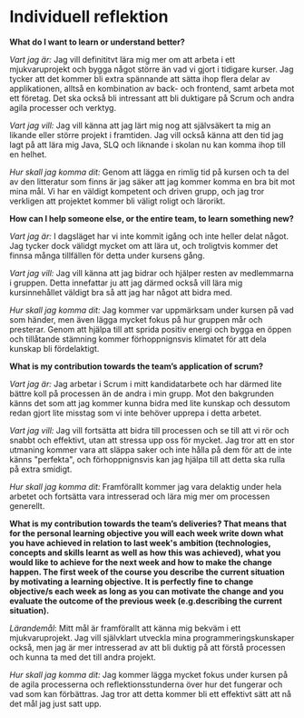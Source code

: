 <h1>Individuell reflektion</h1>

<b> What do I want to learn or understand better? </b> 

<i>Vart jag är:</i> Jag vill definititvt lära mig mer om att arbeta i ett mjukvaruprojekt och bygga något större än vad vi gjort i tidigare kurser. Jag tycker att det kommer bli extra spännande att sätta ihop flera delar av applikationen, alltså en kombination av back- och frontend, samt arbeta mot ett företag. Det ska också bli intressant att bli duktigare på Scrum och andra agila processer och verktyg. 

<i>Vart jag vill:</i> Jag vill känna att jag lärt mig nog att självsäkert ta mig an likande eller större projekt i framtiden. Jag vill också känna att den tid jag lagt på att lära mig Java, SLQ och liknande i skolan nu kan komma ihop till en helhet.

<i>Hur skall jag komma dit:</i> Genom att lägga en rimlig tid på kursen och ta del av den litteratur som finns är jag säker att jag kommer komma en bra bit mot mina mål. Vi har en väldigt kompetent och driven grupp, och jag tror verkligen att projektet kommer bli väligt roligt och lärorikt. 

<b>How can I help someone else, or the entire team, to learn something new?</b>

<i>Vart jag är:</i> I dagsläget har vi inte kommit igång och inte heller delat något. Jag tycker dock välidgt mycket om att lära ut, och troligtvis kommer det finnsa många tillfällen för detta under kursens gång. 

<i>Vart jag vill:</i> Jag vill känna att jag bidrar och hjälper resten av medlemmarna i gruppen. Detta innefattar ju att jag därmed också vill lära mig kursinnehållet väldigt bra så att jag har något att bidra med.  

<i>Hur skall jag komma dit:</i> Jag kommer var uppmärksam under kursen på vad som händer, men även lägga mycket fokus på hur gruppen mår och presterar. Genom att hjälpa till att sprida positiv energi och bygga en öppen och tillåtande stämning kommer förhoppnignsvis klimatet för att dela kunskap bli fördelaktigt.  

<b>What is my contribution towards the team’s application of scrum?</b>

<i>Vart jag är:</i> Jag arbetar i Scrum i mitt kandidatarbete och har därmed lite bättre koll på processen än de andra i min grupp. Mot den bakgrunden känns det som att jag kommer kunna bidra med lite kunskap och dessutom redan gjort lite misstag som vi inte behöver upprepa i detta arbetet. 

<i>Vart jag vill:</i> Jag vill fortsätta att bidra till processen och se till att vi rör och snabbt och effektivt, utan att stressa upp oss för mycket. Jag tror att en stor utmaning kommer vara att släppa saker och inte hålla på dem för att de inte känns "perfekta", och förhoppnignsvis kan jag hjälpa till att detta ska rulla på extra smidigt. 

<i>Hur skall jag komma dit:</i> Framförallt kommer jag vara delaktig under hela arbetet och fortsätta vara intresserad och lära mig mer om processen generellt. 

<b>What is my contribution towards the team’s deliveries? That means that for the personal learning objective you will each week write down what you have achieved in relation to last week's ambition (technologies, concepts and skills learnt as well as how this was achieved), what you would like to achieve for the next week and how to make the change happen. The first week of the course you describe the current situation by motivating a learning objective. It is perfectly fine to change objective/s each week as long as you can motivate the change and you evaluate the outcome of the previous week (e.g.describing the current situation).</b>

<i>Lärandemål</i>: Mitt mål är framförallt att känna mig bekväm i ett mjukvaruprojekt. Jag vill självklart utveckla mina programmeringskunskaper också, men jag är mer intresserad av att bli duktig på att förstå processen och kunna ta med det till andra projekt. 

<i>Hur skall jag komma dit:</i> Jag kommer lägga mycket fokus under kursen på de agila processerna och reflektionsstunderna över hur det fungerar och vad som kan förbättras. Jag tror att detta kommer bli ett effektivt sätt att nå det mål jag just satt upp. 
